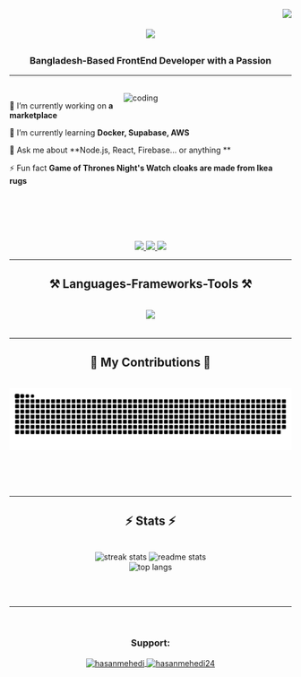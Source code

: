 <img align="right" src="https://visitor-badge.laobi.icu/badge?page_id=MehediHasan-dev.
MehediHasan-dev" />

<h1 align="center">
    <img src="https://readme-typing-svg.herokuapp.com/?font=Righteous&size=35&color=FFD740&center=true&vCenter=true&width=500&height=70&duration=4000&lines=Hi+There!+👋;+I'm+Mehedi+Hasan!;+I'm+a+Frontend+Developer!;" />
</h1>

<h3 align="center">Bangladesh-Based FrontEnd Developer with a Passion</h3>
<hr/>

<br/>

<img align="right" alt="coding" width="300" src="https://drive.usercontent.google.com/download?id=1O3YnS-4rAqoB8w99EBKoh7t_2kmooeiU&export=view&authuser=0">


<div align="left">
     
 🔭 I’m currently working on **a marketplace**
 
 🌱 I’m currently learning **Docker, Supabase, AWS**

💬 Ask me about **Node.js, React, Firebase... or anything **

⚡ Fun fact **Game of Thrones Night's Watch cloaks are made from Ikea rugs**


<br/>
<br/>
<br/>
<br/>
<br/>
 </div>
 
<div align="center"> 
  <a href="mailto:hasanmehedidev@gmail.com">
    <img src="https://img.shields.io/badge/Gmail-333333?style=for-the-badge&logo=gmail&logoColor=red" />
  </a>
  <a href="https://www.linkedin.com/in/hasanmehedidev/" target="_blank">
    <img src="https://img.shields.io/badge/LinkedIn-0077B5?style=for-the-badge&logo=linkedin&logoColor=white" target="_blank" />
  </a>
  <a href="#" target="_blank">
     <img src="https://img.shields.io/badge/Portfolio-FF5722?style=for-the-badge&logo=todoist&logoColor=white" target="_blank" /> <!-- sqlite, safari, google-chrome are other good icon options -->
  </a>
</div>

 <hr/>
 
<h2 align="center">⚒️ Languages-Frameworks-Tools ⚒️</h2>
<br/>
<div align="center">
    <img src="https://skillicons.dev/icons?i=nodejs,javascript,react,bootstrap,html,css,vscode,github,figma,tailwind,git" />
</div>

<br/>
<hr/>

<div align="center">
  <h2>🐍 My Contributions 🐍</h2>
  <br>
  <img alt="snake eating my contributions" src="https://raw.githubusercontent.com/salesp07/salesp07/output/github-contribution-grid-snake.svg" />
  
  <br/><br/><br/>
</div>

<hr/>

<h2 align="center">⚡ Stats ⚡</h2>
<br>
<div align=center>
  <img width=390 src="https://github-readme-streak-stats-salesp07.vercel.app/?user=salesp07&count_private=true&theme=react&border_radius=10" alt="streak stats"/>
  <img width=390 src="https://github-readme-stats-salesp07.vercel.app/api?username=salesp07&count_private=true&show_icons=true&theme=react&rank_icon=github&border_radius=10" alt="readme stats" />
  <br/>
  <img width=325 align="center" src="https://github-readme-stats-salesp07.vercel.app/api/top-langs/?username=salesp07&hide=HTML&langs_count=8&layout=compact&theme=react&border_radius=10&size_weight=0.5&count_weight=0.5&exclude_repo=github-readme-stats" alt="top langs" />
</div>

<br/><br/>

<hr/>

<br/>

<div align="center">
<h3 align="center">Support:</h3>
<p><a href="https://www.buymeacoffee.com/hasanmehedi"  target="_blank"> 
    <img align="center" src="https://cdn.buymeacoffee.com/buttons/v2/default-yellow.png" height="50" width="210" alt="hasanmehedi" />
</a>
    <a href="https://ko-fi.com/hasanmehedi24"  target="_blank"> 
        <img align="center" src="https://cdn.ko-fi.com/cdn/kofi3.png?v=3" height="50" width="210" alt="hasanmehedi24" />
    </a>
</p>
    <br>
    <br>
</div>

<br/>

